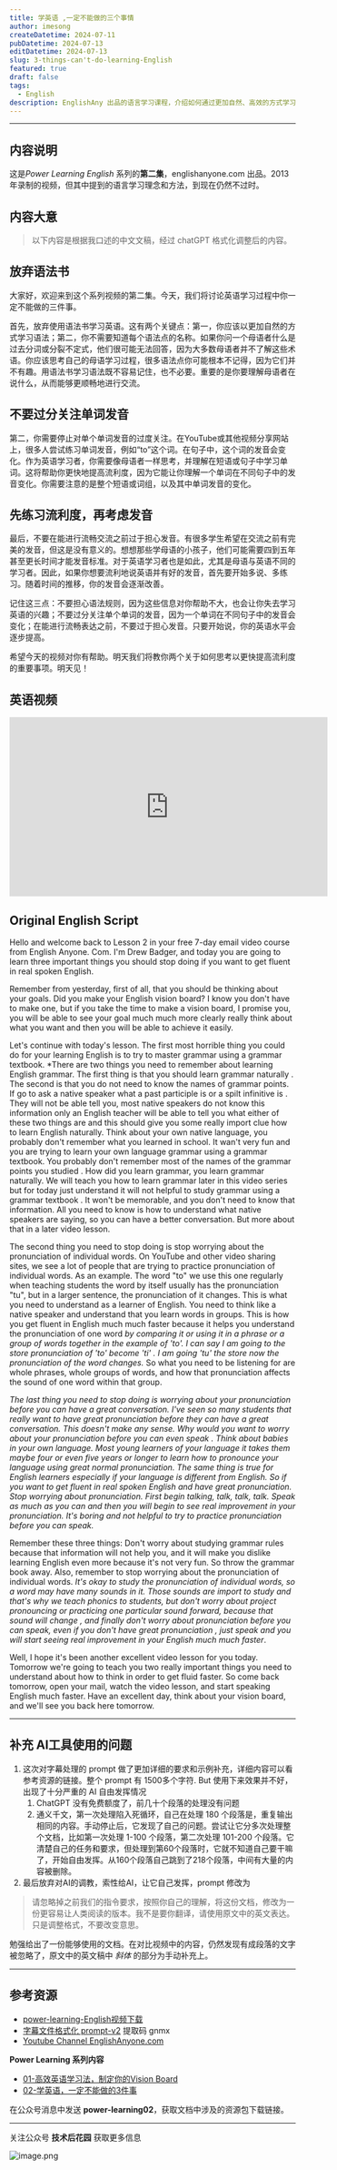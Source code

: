 ```yaml
---
title: 学英语 ,一定不能做的三个事情
author: imesong
createDatetime: 2024-07-11
pubDatetime: 2024-07-13
editDatetime: 2024-07-13
slug: 3-things-can't-do-learning-English
featured: true
draft: false
tags:
  - English
description: EnglishAny 出品的语言学习课程，介绍如何通过更加自然、高效的方式学习一门语言，本片文章介绍第二个视频内容。
---
```


---

## 内容说明

这是*Power Learning English* 系列的**第二集**，englishanyone.com 出品。2013 年录制的视频，但其中提到的语言学习理念和方法，到现在仍然不过时。

## 内容大意

> 以下内容是根据我口述的中文文稿，经过 chatGPT 格式化调整后的内容。

## 放弃语法书

大家好，欢迎来到这个系列视频的第二集。今天，我们将讨论英语学习过程中你一定不能做的三件事。

首先，放弃使用语法书学习英语。这有两个关键点：第一，你应该以更加自然的方式学习语法；第二，你不需要知道每个语法点的名称。如果你问一个母语者什么是过去分词或分裂不定式，他们很可能无法回答，因为大多数母语者并不了解这些术语。你应该思考自己的母语学习过程，很多语法点你可能根本不记得，因为它们并不有趣。用语法书学习语法既不容易记住，也不必要。重要的是你要理解母语者在说什么，从而能够更顺畅地进行交流。

## 不要过分关注单词发音

第二，你需要停止对单个单词发音的过度关注。在YouTube或其他视频分享网站上，很多人尝试练习单词发音，例如“to”这个词。在句子中，这个词的发音会变化。作为英语学习者，你需要像母语者一样思考，并理解在短语或句子中学习单词。这将帮助你更快地提高流利度，因为它能让你理解一个单词在不同句子中的发音变化。你需要注意的是整个短语或词组，以及其中单词发音的变化。

## 先练习流利度，再考虑发音

最后，不要在能进行流畅交流之前过于担心发音。有很多学生希望在交流之前有完美的发音，但这是没有意义的。想想那些学母语的小孩子，他们可能需要四到五年甚至更长时间才能发音标准。对于英语学习者也是如此，尤其是母语与英语不同的学习者。因此，如果你想要流利地说英语并有好的发音，首先要开始多说、多练习。随着时间的推移，你的发音会逐渐改善。

记住这三点：不要担心语法规则，因为这些信息对你帮助不大，也会让你失去学习英语的兴趣；不要过分关注单个单词的发音，因为一个单词在不同句子中的发音会变化；在能进行流畅表达之前，不要过于担心发音。只要开始说，你的英语水平会逐步提高。

希望今天的视频对你有帮助。明天我们将教你两个关于如何思考以更快提高流利度的重要事项。明天见！

## 英语视频

<iframe width="560" height="315" src="https://www.youtube.com/embed/G-kHCs9o4_k?si=FqhekCZzeu9-3HK4" title="YouTube video player" frameborder="0" allow="accelerometer; autoplay; clipboard-write; encrypted-media; gyroscope; picture-in-picture; web-share" referrerpolicy="strict-origin-when-cross-origin" allowfullscreen></iframe>

## Original English Script

Hello and welcome back to Lesson 2 in your free 7-day email video course from English Anyone. Com. I'm Drew Badger, and today you are going to learn three important things you should stop doing if you want to get fluent in real spoken English.

Remember from yesterday, first of all, that you should be thinking about your goals. Did you make your English vision board? I know you don't have to make one, but if you take the time to make a vision board, I promise you, you will be able to see your goal much much more clearly really think about what you want and then you will be able to achieve it easily.

Let's continue with today's lesson. The first most horrible thing you could do for your learning English is to try to master grammar using a grammar textbook. \*There are two things you need to remember about learning English grammar. The first thing is that you should learn grammar naturally . The second is that you do not need to know the names of grammar points. If go to ask a native speaker what a past participle is or a spilt infinitive is . They will not be able tell you, most native speakers do not know this information only an English teacher will be able to tell you what either of these two things are and this should give you some really import clue how to learn English naturally. Think about your own native language, you probably don't remember what you learned in school. It wan't very fun and you are trying to learn your own language grammar using a grammar textbook. You probably don't remember most of the names of the grammar points you studied . How did you learn grammar, you learn grammar naturally. We will teach you how to learn grammar later in this video series but for today just understand it will not helpful to study grammar using a grammar textbook . It won't be memorable, and you don't need to know that information. All you need to know is how to understand what native speakers are saying, so you can have a better conversation. But more about that in a later video lesson.

The second thing you need to stop doing is stop worrying about the pronunciation of individual words. On YouTube and other video sharing sites, we see a lot of people that are trying to practice pronunciation of individual words. As an example. The word "to" we use this one regularly when teaching students the word by itself usually has the pronunciation "tu", but in a larger sentence, the pronunciation of it changes. This is what you need to understand as a learner of English. You need to think like a native speaker and understand that you learn words in groups. This is how you get fluent in English much much faster because it helps you understand the pronunciation of one word _by comparing it or using it in a phrase or a group of words together in the example of 'to'. I can say I am going to the store pronunciation of 'to' become 'ti' . I am going 'tu' the store now the pronunciation of the word changes._ So what you need to be listening for are whole phrases, whole groups of words, and how that pronunciation affects the sound of one word within that group.

_The last thing you need to stop doing is worrying about your pronunciation before you can have a great conversation. I've seen so many students that really want to have great pronunciation before they can have a great conversation. This doesn't make any sense. Why would you want to worry about your pronunciation before you can even speak . Think about babies in your own language. Most young learners of your language it takes them maybe four or even five years or longer to learn how to pronounce your language using great normal pronunciation. The same thing is true for English learners especially if your language is different from English. So if you want to get fluent in real spoken English and have great pronunciation. Stop worrying about pronunciation. First begin talking, talk, talk, talk. Speak as much as you can and then you will begin to see real improvement in your pronunciation. It's boring and not helpful to try to practice pronunciation before you can speak._

Remember these three things: Don't worry about studying grammar rules because that information will not help you, and it will make you dislike learning English even more because it's not very fun. So throw the grammar book away. Also, remember to stop worrying about the pronunciation of individual words. _It's okay to study the pronunciation of individual words, so a word may have many sounds in it. Those sounds are import to study and that's why we teach phonics to students, but don't worry about project pronouncing or practicing one particular sound forward, because that sound will change , and finally don't worry about pronunciation before you can speak, even if you don't have great pronunciation , just speak and you will start seeing real improvement in your English much much faster_.

Well, I hope it's been another excellent video lesson for you today. Tomorrow we're going to teach you two really important things you need to understand about how to think in order to get fluid faster. So come back tomorrow, open your mail, watch the video lesson, and start speaking English much faster. Have an excellent day, think about your vision board, and we'll see you back here tomorrow.

---

## 补充 AI工具使用的问题

1. 这次对字幕处理的 prompt 做了更加详细的要求和示例补充，详细内容可以看参考资源的链接。整个 prompt 有 1500多个字符. But 使用下来效果并不好，出现了十分严重的 AI 自由发挥情况
   1. ChatGPT 没有免费额度了，前几十个段落的处理没有问题
   2. 通义千文，第一次处理陷入死循环，自己在处理 180 个段落是，重复输出相同的内容。手动停止后，它发现了自己的问题。尝试让它分多次处理整个文档，比如第一次处理 1-100 个段落，第二次处理 101-200 个段落。它清楚自己的任务和要求，但处理到第60个段落时，它就不知道自己要干嘛了，开始自由发挥。从160个段落自己跳到了218个段落，中间有大量的内容被删除。
2. 最后放弃对AI的调教，索性给AI，让它自己发挥，prompt 修改为

> 请忽略掉之前我们的指令要求，按照你自己的理解，将这份文档，修改为一份更容易让人类阅读的版本。我不是要你翻译，请使用原文中的英文表达。只是调整格式，不要改变意思。

勉强给出了一份能够使用的文档。在对比视频中的内容，仍然发现有成段落的文字被忽略了，原文中的英文稿中 _斜体_ 的部分为手动补充上。

---

## 参考资源

- [power-learning-English视频下载](https://pan.baidu.com/s/1BzE2EjCxzuQelG60rWEdOQ?pwd=43fx)
- [字幕文件格式化 prompt-v2](https://pan.baidu.com/doc/share/e_8XDYq7Hhx2~wrrNNLncw-591419077891388) 提取码 gnmx
- [Youtube Channel EnglishAnyone.com](https://www.youtube.com/watch?v=BblSY3Wz0aI&list=PL2kbn2ZkwlUtYR4hHFZEJoCvKs0xD_KCc)

**Power Learning 系列内容**

- [01-高效英语学习法，制定你的Vision Board](https://mp.weixin.qq.com/s?__biz=MjM5MjM0OTA4MQ==&mid=2652318060&idx=1&sn=5ef2eb0d6502f6145865e89601c728f1&chksm=bd44279a8a33ae8c6133d49ab25d5665caa819ab80b93f9b93b82ac6ea9090ae549e432ebf27#rd)
- [02-学英语，一定不能做的3件事]()

在公众号消息中发送 **power-learning02**，获取文档中涉及的资源包下载链接。

---

关注公众号 **技术后花园** 获取更多信息

![image.png](https://img.imesong.com/file/9e0dc4dc2d2acd363d535.png)
